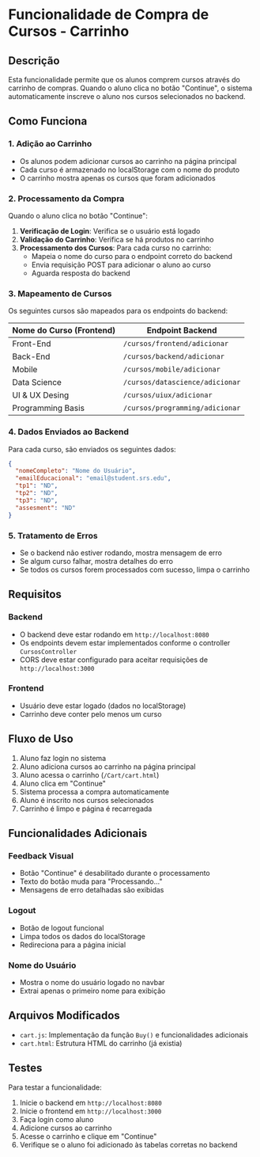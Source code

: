 # Funcionalidade de Compra de Cursos - Carrinho

## Descrição
Esta funcionalidade permite que os alunos comprem cursos através do carrinho de compras. Quando o aluno clica no botão "Continue", o sistema automaticamente inscreve o aluno nos cursos selecionados no backend.

## Como Funciona

### 1. Adição ao Carrinho
- Os alunos podem adicionar cursos ao carrinho na página principal
- Cada curso é armazenado no localStorage com o nome do produto
- O carrinho mostra apenas os cursos que foram adicionados

### 2. Processamento da Compra
Quando o aluno clica no botão "Continue":

1. **Verificação de Login**: Verifica se o usuário está logado
2. **Validação do Carrinho**: Verifica se há produtos no carrinho
3. **Processamento dos Cursos**: Para cada curso no carrinho:
   - Mapeia o nome do curso para o endpoint correto do backend
   - Envia requisição POST para adicionar o aluno ao curso
   - Aguarda resposta do backend

### 3. Mapeamento de Cursos
Os seguintes cursos são mapeados para os endpoints do backend:

| Nome do Curso (Frontend) | Endpoint Backend |
|-------------------------|------------------|
| Front-End | `/cursos/frontend/adicionar` |
| Back-End | `/cursos/backend/adicionar` |
| Mobile | `/cursos/mobile/adicionar` |
| Data Science | `/cursos/datascience/adicionar` |
| UI & UX Desing | `/cursos/uiux/adicionar` |
| Programming Basis | `/cursos/programming/adicionar` |

### 4. Dados Enviados ao Backend
Para cada curso, são enviados os seguintes dados:
```json
{
  "nomeCompleto": "Nome do Usuário",
  "emailEducacional": "email@student.srs.edu",
  "tp1": "ND",
  "tp2": "ND", 
  "tp3": "ND",
  "assesment": "ND"
}
```

### 5. Tratamento de Erros
- Se o backend não estiver rodando, mostra mensagem de erro
- Se algum curso falhar, mostra detalhes do erro
- Se todos os cursos forem processados com sucesso, limpa o carrinho

## Requisitos

### Backend
- O backend deve estar rodando em `http://localhost:8080`
- Os endpoints devem estar implementados conforme o controller `CursosController`
- CORS deve estar configurado para aceitar requisições de `http://localhost:3000`

### Frontend
- Usuário deve estar logado (dados no localStorage)
- Carrinho deve conter pelo menos um curso

## Fluxo de Uso

1. Aluno faz login no sistema
2. Aluno adiciona cursos ao carrinho na página principal
3. Aluno acessa o carrinho (`/Cart/cart.html`)
4. Aluno clica em "Continue"
5. Sistema processa a compra automaticamente
6. Aluno é inscrito nos cursos selecionados
7. Carrinho é limpo e página é recarregada

## Funcionalidades Adicionais

### Feedback Visual
- Botão "Continue" é desabilitado durante o processamento
- Texto do botão muda para "Processando..."
- Mensagens de erro detalhadas são exibidas

### Logout
- Botão de logout funcional
- Limpa todos os dados do localStorage
- Redireciona para a página inicial

### Nome do Usuário
- Mostra o nome do usuário logado no navbar
- Extrai apenas o primeiro nome para exibição

## Arquivos Modificados

- `cart.js`: Implementação da função `Buy()` e funcionalidades adicionais
- `cart.html`: Estrutura HTML do carrinho (já existia)

## Testes

Para testar a funcionalidade:

1. Inicie o backend em `http://localhost:8080`
2. Inicie o frontend em `http://localhost:3000`
3. Faça login como aluno
4. Adicione cursos ao carrinho
5. Acesse o carrinho e clique em "Continue"
6. Verifique se o aluno foi adicionado às tabelas corretas no backend 